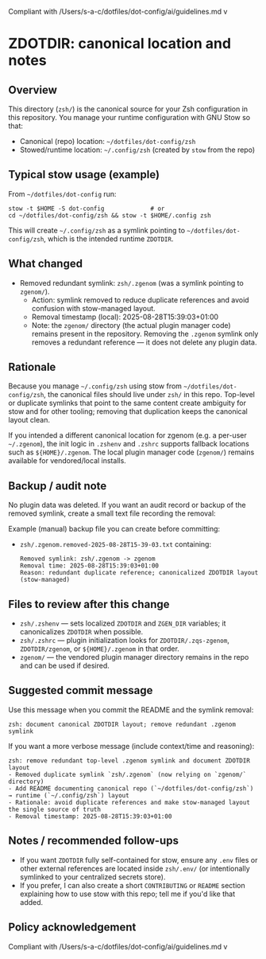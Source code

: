 Compliant with /Users/s-a-c/dotfiles/dot-config/ai/guidelines.md v<checksum>

# ZDOTDIR: canonical location and notes

Overview
--------
This directory (`zsh/`) is the canonical source for your Zsh configuration in this repository.
You manage your runtime configuration with GNU Stow so that:

- Canonical (repo) location: `~/dotfiles/dot-config/zsh`
- Stowed/runtime location: `~/.config/zsh` (created by `stow` from the repo)

Typical stow usage (example)
---------------------------
From `~/dotfiles/dot-config` run:

    stow -t $HOME -S dot-config             # or
    cd ~/dotfiles/dot-config/zsh && stow -t $HOME/.config zsh

This will create `~/.config/zsh` as a symlink pointing to `~/dotfiles/dot-config/zsh`, which is the intended runtime `ZDOTDIR`.

What changed
------------
- Removed redundant symlink: `zsh/.zgenom` (was a symlink pointing to `zgenom/`).
  - Action: symlink removed to reduce duplicate references and avoid confusion with stow-managed layout.
  - Removal timestamp (local): 2025-08-28T15:39:03+01:00
  - Note: the `zgenom/` directory (the actual plugin manager code) remains present in the repository. Removing the `.zgenom` symlink only removes a redundant reference — it does not delete any plugin data.

Rationale
---------
Because you manage `~/.config/zsh` using stow from `~/dotfiles/dot-config/zsh`, the canonical files should live under `zsh/` in this repo. Top-level or duplicate symlinks that point to the same content create ambiguity for stow and for other tooling; removing that duplication keeps the canonical layout clean.

If you intended a different canonical location for zgenom (e.g. a per-user `~/.zgenom`), the init logic in `.zshenv` and `.zshrc` supports fallback locations such as `${HOME}/.zgenom`. The local plugin manager code (`zgenom/`) remains available for vendored/local installs.

Backup / audit note
-------------------
No plugin data was deleted. If you want an audit record or backup of the removed symlink, create a small text file recording the removal:

Example (manual) backup file you can create before committing:

- `zsh/.zgenom.removed-2025-08-28T15-39-03.txt` containing:
  ```
  Removed symlink: zsh/.zgenom -> zgenom
  Removal time: 2025-08-28T15:39:03+01:00
  Reason: redundant duplicate reference; canonicalized ZDOTDIR layout (stow-managed)
  ```

Files to review after this change
---------------------------------
- `zsh/.zshenv` — sets localized `ZDOTDIR` and `ZGEN_DIR` variables; it canonicalizes `ZDOTDIR` when possible.
- `zsh/.zshrc` — plugin initialization looks for `ZDOTDIR/.zqs-zgenom`, `ZDOTDIR/zgenom`, or `${HOME}/.zgenom` in that order.
- `zgenom/` — the vendored plugin manager directory remains in the repo and can be used if desired.

Suggested commit message
------------------------
Use this message when you commit the README and the symlink removal:

    zsh: document canonical ZDOTDIR layout; remove redundant .zgenom symlink

If you want a more verbose message (include context/time and reasoning):

    zsh: remove redundant top-level .zgenom symlink and document ZDOTDIR layout
    - Removed duplicate symlink `zsh/.zgenom` (now relying on `zgenom/` directory)
    - Add README documenting canonical repo (`~/dotfiles/dot-config/zsh`) → runtime (`~/.config/zsh`) layout
    - Rationale: avoid duplicate references and make stow-managed layout the single source of truth
    - Removal timestamp: 2025-08-28T15:39:03+01:00

Notes / recommended follow-ups
------------------------------
- If you want `ZDOTDIR` fully self-contained for stow, ensure any `.env` files or other external references are located inside `zsh/.env/` (or intentionally symlinked to your centralized secrets store).
- If you prefer, I can also create a short `CONTRIBUTING` or `README` section explaining how to use stow with this repo; tell me if you'd like that added.

Policy acknowledgement
----------------------
Compliant with /Users/s-a-c/dotfiles/dot-config/ai/guidelines.md v<checksum>